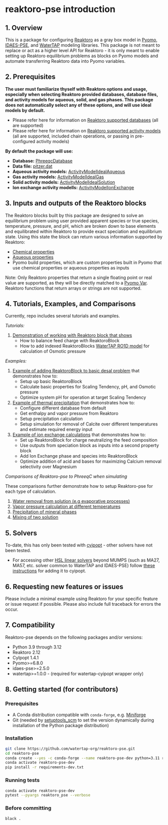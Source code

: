 # reaktoro-pse introduction
## 1. Overview
This is a package for configuring [Reaktoro](https://reaktoro.org/index.html) as a gray box model in [Pyomo](https://pyomo.readthedocs.io/en/stable/), [IDAES-PSE](https://idaes-pse.readthedocs.io/en/stable/), and [WaterTAP](https://watertap.readthedocs.io/en/stable/) modeling libraries. This package is not meant to replace or act as a higher level API for Reaktoro - it is only meant to enable setting up Reaktoro equilibrium problems as blocks on Pyomo models and automate transferring Reaktoro data into Pyomo variables. 

## 2. Prerequisites
**The user must familiarize thyself with Reaktoro options and usage, especially when selecting Reaktoro provided databases, database files, and activity models for aqueous, solid, and gas phases. This package does not automatically select any of these options, and will use ideal models by default.**

* Please refer here for information on [Reaktoro supported databases](https://reaktoro.org/tutorials/basics/loading-databases.html) (all are supported) 
* Please refer here for information on [Reaktoro supported activity models](https://reaktoro.org/tutorials/basics/specifying-activity-models.html) (all are supported, included chain operations, or passing in pre-configured activity models)

**By default the package will use:**

* **Database:** [PhreeqcDatabase](https://reaktoro.org/api/classReaktoro_1_1PhreeqcDatabase.html) 
* **Data file:** [pitzer.dat](https://reaktoro.org/api/classReaktoro_1_1PhreeqcDatabase.html) 
* **Aqueous activity models:** [ActivityModelIdealAqueous](https://reaktoro.org/api/namespaceReaktoro.html#ae431d4c8a1f283910ae1cf35024091b8)
* **Gas activity models:** [ActivityModelIdealGas](https://reaktoro.org/api/namespaceReaktoro.html#a7a0788a5a863d987a88b81303d80b427)
* **Solid activity models:** [ActivityModelIdealSolution](https://reaktoro.org/api/namespaceReaktoro.html#a6581d5c0cde36cae6d9c46dbc32d56f8)
* **Ion exchange activity modells:** [ActivityModelIonExchange](https://reaktoro.org/api/namespaceReaktoro.html#a6581d5c0cde36cae6d9c46dbc32d56f8)

## 3. Inputs and outputs of the Reaktoro blocks
The Reaktoro blocks built by this package are designed to solve an equilibrium problem using user provided apparent species or true species, temperature, pressure, and pH, which are broken down to base elements and equilibrated within Reaktoro to provide exact speciation and equilibrium state. Using this state the block can return various information supported by Reaktoro:

* [Chemical properties](https://reaktoro.org/api/classReaktoro_1_1ChemicalProps.html)
* [Aqueous properties](https://reaktoro.org/api/classReaktoro_1_1AqueousProps.html)
* Pyomo build properties, which are custom properties built in Pyomo that use chemical properties or aqueous properties as inputs 

Note: Only Reaktoro properties that return a single floating point or real value are supported, as they will be directly matched to a [Pyomo Var](https://pyomo.readthedocs.io/en/stable/pyomo_modeling_components/Variables.html). Reaktoro functions that return arrays or strings are not supported.

## 4. Tutorials, Examples, and Comparisons
Currently, repo includes several tutorials and examples.

*Tutorials:*

1. [Demonstration of working with Reaktoro block that shows](https://github.com/avdudchenko/reaktoro-pse/blob/650af27c705a675106831237628e3b4e9fb22fe4/src/reaktoro_pse/tutorials/ReaktoroBlock_tutorial.ipynb)
    * How to balance feed charge with ReaktoroBlock
    * How to add indexed ReaktoroBlocks [WaterTAP RO1D model](https://watertap.readthedocs.io/en/stable/technical_reference/unit_models/reverse_osmosis_1D.html) for calculation of Osmotic pressure
 
*Examples:*

1. [Example of adding ReaktoroBlock to basic desal problem](https://github.com/avdudchenko/reaktoro-pse/blob/650af27c705a675106831237628e3b4e9fb22fe4/src/reaktoro_pse/examples/simple_desalination.py) that demonstrates how to:
    * Setup up basic ReaktoroBlock
    * Calculate basic properties for Scaling Tendency, pH, and Osmotic pressure 
    * Optimize system pH for operation at target Scaling Tendency
2. [Example of thermal precipitation](https://github.com/avdudchenko/reaktoro-pse/blob/650af27c705a675106831237628e3b4e9fb22fe4/src/reaktoro_pse/examples/thermal_precipitation.py) that demonstrates how to:
    * Configure different database from default
    * Get enthalpy and vapor pressure from Reaktoro
    * Setup precipitation calculation 
    * Setup simulation for removal of Calcite over different temperatures and estimate required energy input
3. [Example of ion exchange calculations](https://github.com/avdudchenko/reaktoro-pse/blob/650af27c705a675106831237628e3b4e9fb22fe4/src/reaktoro_pse/examples/simple_ion_exchange.py) that demonstrates how to:
    * Set up ReaktoroBlock for charge neutralizing the feed composition 
    * Use outputs from speciation block as inputs into a second property block
    * Add Ion Exchange phase and species into ReaktoroBlock
    * Optimize addition of acid and bases for maximizing Calcium removal selectivity over Magnesium

*Comparisons of Reaktoro-pse to PhreeqC when simulating*

These comparisons further demonstrate how to setup Reaktoro-pse for each type of calculation.

1. [Water removal from solution (e.g evaporative processes)](https://github.com/avdudchenko/reaktoro-pse/blob/main/src/reaktoro_pse/examples/reaktoro_pse_to_phreeqc_comparison/water_removal_comparison.py)
2. [Vapor pressure calculation at different temperatures](https://github.com/avdudchenko/reaktoro-pse/blob/650af27c705a675106831237628e3b4e9fb22fe4/src/reaktoro_pse/examples/reaktoro_pse_to_phreeqc_comparison/vapor_pressure_comparison.py)
3. [Precipitation of mineral phases](https://github.com/avdudchenko/reaktoro-pse/blob/main/src/reaktoro_pse/examples/reaktoro_pse_to_phreeqc_comparison/precipitation_comparison.py)
4.  [Mixing of two solution](https://github.com/avdudchenko/reaktoro-pse/blob/main/src/reaktoro_pse/examples/reaktoro_pse_to_phreeqc_comparison/solution_mixing_comparison.py)

## 5. Solvers 
To-date, this has only been tested with [cyipopt](https://cyipopt.readthedocs.io/en/stable/) - other solvers have not been tested. 
* For accessing other [HSL linear solvers](http://www.hsl.rl.ac.uk/ipopt/) beyond MUMPS (such as MA27, MA57, etc. solver common to WaterTAP and IDAES-PSE) follow [these instructions](https://cyipopt.readthedocs.io/en/latest/install.html) for adding it to cyipopt.

## 6. Requesting new features or issues
Please include a minimal example using Reaktoro for your specific feature or issue request if possible. Please also include full traceback for errors the occur. 

## 7. Compatibility
Reaktoro-pse depends on the following packages and/or versions:

- Python 3.9 through 3.12
- Reaktoro 2.12
- CyIpopt 1.4.1
- Pyomo>=6.8.0
- idaes-pse>=2.5.0
- watertap>=1.0.0 - (required for watertap-cyipopt wrapper only)

## 8. Getting started (for contributors)

### Prerequisites

- A Conda distribution compatible with `conda-forge`, e.g. [Miniforge](https://github.com/conda-forge/miniforge?tab=readme-ov-file#download)
- Git (needed by [setuptools_scm](https://setuptools-scm.readthedocs.io/en/latest/) to set the version dynamically during installation of the Python package distribution)

### Installation

```sh
git clone https://github.com/watertap-org/reaktoro-pse.git
cd reaktoro-pse
conda create --yes -c conda-forge --name reaktoro-pse-dev python=3.11 reaktoro=2.12.1 cyipopt=1.4.1
conda activate reaktoro-pse-dev
pip install -r requirements-dev.txt
```

### Running tests

```sh
conda activate reaktoro-pse-dev
pytest --pyargs reaktoro_pse --verbose
```

### Before committing

```sh
black .
```

